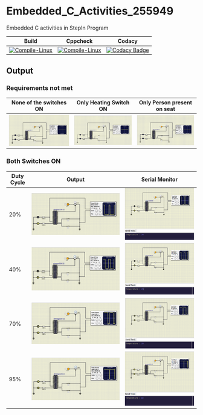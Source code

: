 # Embedded_C_Activities_255949
Embedded C activities in StepIn Program

| Build                                                                                                                                                                                                    | Cppcheck                                                                                                                                                                                                         | Codacy                                                                                                                                                                                                                                                                                                 |
|----------------------------------------------------------------------------------------------------------------------------------------------------------------------------------------------------------|------------------------------------------------------------------------------------------------------------------------------------------------------------------------------------------------------------------|--------------------------------------------------------------------------------------------------------------------------------------------------------------------------------------------------------------------------------------------------------------------------------------------------------|
| [![Compile-Linux](https://github.com/255949/Embedded_C_Activities_255949/actions/workflows/Actions.yml/badge.svg)](https://github.com/255949/Embedded_C_Activities_255949/actions/workflows/Actions.yml) | [![Compile-Linux](https://github.com/255949/Embedded_C_Activities_255949/actions/workflows/CodeQuality.yml/badge.svg)](https://github.com/255949/Embedded_C_Activities_255949/actions/workflows/CodeQuality.yml) | [![Codacy Badge](https://app.codacy.com/project/badge/Grade/a55d05c3f9f242c4ba3098af9c7281f3)](https://www.codacy.com/gh/255949/Embedded_C_Activities_255949/dashboard?utm_source=github.com&amp;utm_medium=referral&amp;utm_content=255949/Embedded_C_Activities_255949&amp;utm_campaign=Badge_Grade) |

## Output

### Requirements not met

| None of the switches ON               | Only Heating Switch ON                  | Only Person present on seat              |
|---------------------------------------|-----------------------------------------|------------------------------------------|
| <img src="/simulation/no_switch.PNG"> | <img src="simulation/one_switch_1.PNG"> | <img src="/simulation/one_switch_2.PNG"> |

### Both Switches ON

| Duty Cycle | Output                              | Serial Monitor                        |
|------------|-------------------------------------|---------------------------------------|
| 20%        | <img src="/simulation/20_duty.PNG"> | <img src="/simulation/serial_20.PNG"> |
| 40%        | <img src="/simulation/40_duty.PNG"> | <img src="/simulation/serial_40.PNG"> |
| 70%        | <img src="/simulation/70_duty.PNG"> | <img src="/simulation/serial_70.PNG"> |
| 95%        | <img src="/simulation/90_duty.PNG"> | <img src="/simulation/serial_90.PNG"> |